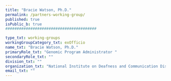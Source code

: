 ```yaml
---
title: "Bracie Watson, Ph.D."
permalink: /partners-working-group/
published: true
isPublic_b: true
########################################

type_txt: working-groups
workingGroupCategory_txt: exOfficio
name_txt: "Bracie Watson, Ph.D."
primaryRole_txt: "Genomic Program Administrator "
secondaryRole_txt: ""
division_txt: ""
organization_txt: "National Institute on Deafness and Communication Disorders (NIDCD)"
email_txt: ""
---
```

